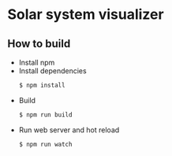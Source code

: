 # Solar system visualizer

## How to build
- Install npm
- Install dependencies
    ```sh
    $ npm install
    ```
- Build 
    ```sh
    $ npm run build
    ```
- Run web server and hot reload
    ```sh
    $ npm run watch
    ```